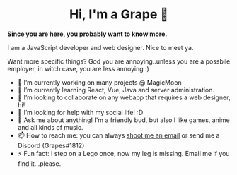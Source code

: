 <p align="center"><h1 align="center">Hi, I'm a Grape 🍇</h1></p>

**Since you are here, you probably want to know more.**

I am a JavaScript developer and web designer. Nice to meet ya. 
  
  Want more specific things? God you are annoying..unless you are a possbile employer, in witch case, you are less annoying :)


- 🔭 I’m currently working on many projects @ MagicMoon
- 🌱 I’m currently learning React, Vue, Java and server administration. 
- 👯 I’m looking to collaborate on any webapp that requires a web designer, hi!
- 🤔 I’m looking for help with my social life! :D
- 💬 Ask me about anything! I'm a friendly bud, but also I like games, anime and all kinds of music.
- 📫 How to reach me: you can always <a href="mailto://grpccode@gmail.com?subject=Hi Grapes!">shoot me an email</a> or send me a Discord (Grapes#1812)
- ⚡ Fun fact: I step on a Lego once, now my leg is missing. Email me if you find it...please.
